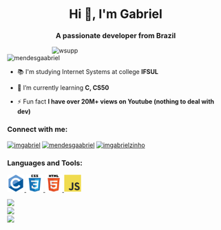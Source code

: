 <h1 align="center">Hi 👋, I'm Gabriel</h1>
<h3 align="center">A passionate developer from Brazil</h3>
<img align="right" alt="wsupp" width="400" src="https://images-wixmp-ed30a86b8c4ca887773594c2.wixmp.com/f/4d5c66ed-060c-4c5f-9e37-ff72ecdd939a/dct1af1-0fce2664-a10f-4088-98fc-14981ff8bab6.gif?token=eyJ0eXAiOiJKV1QiLCJhbGciOiJIUzI1NiJ9.eyJzdWIiOiJ1cm46YXBwOjdlMGQxODg5ODIyNjQzNzNhNWYwZDQxNWVhMGQyNmUwIiwiaXNzIjoidXJuOmFwcDo3ZTBkMTg4OTgyMjY0MzczYTVmMGQ0MTVlYTBkMjZlMCIsIm9iaiI6W1t7InBhdGgiOiJcL2ZcLzRkNWM2NmVkLTA2MGMtNGM1Zi05ZTM3LWZmNzJlY2RkOTM5YVwvZGN0MWFmMS0wZmNlMjY2NC1hMTBmLTQwODgtOThmYy0xNDk4MWZmOGJhYjYuZ2lmIn1dXSwiYXVkIjpbInVybjpzZXJ2aWNlOmZpbGUuZG93bmxvYWQiXX0.4rpBb_UNZVM1CrdRdoFv514RF0pLlgksPEGvSYp3Rrg">

<p align="left"> <img src="https://komarev.com/ghpvc/?username=mendesgaabriel&label=Profile%20views&color=0e75b6&style=flat" alt="mendesgaabriel" /> </p>

- 📚 I'm studying Internet Systems at college **IFSUL**

- 🌱 I’m currently learning **C, CS50**

- ⚡ Fun fact **I have over 20M+ views on Youtube (nothing to deal with dev)**

<h3 align="left">Connect with me:</h3>
<p align="left">
<a href="https://linkedin.com/in/imgabriel" target="blank"><img align="center" src="https://raw.githubusercontent.com/rahuldkjain/github-profile-readme-generator/master/src/images/icons/Social/linked-in-alt.svg" alt="imgabriel" height="30" width="40" /></a>
<a href="https://instagram.com/mendesgaabriel" target="blank"><img align="center" src="https://raw.githubusercontent.com/rahuldkjain/github-profile-readme-generator/master/src/images/icons/Social/instagram.svg" alt="mendesgaabriel" height="30" width="40" /></a>
<a href="https://www.youtube.com/c/imgabrielzinho" target="blank"><img align="center" src="https://raw.githubusercontent.com/rahuldkjain/github-profile-readme-generator/master/src/images/icons/Social/youtube.svg" alt="imgabrielzinho" height="30" width="40" /></a>
</p>

<h3 align="left">Languages and Tools:</h3>
<p align="left"> <a href="https://www.cprogramming.com/" target="_blank" rel="noreferrer"> <img src="https://raw.githubusercontent.com/devicons/devicon/master/icons/c/c-original.svg" alt="c" width="40" height="40"/> </a> <a href="https://www.w3schools.com/css/" target="_blank" rel="noreferrer"> <img src="https://raw.githubusercontent.com/devicons/devicon/master/icons/css3/css3-original-wordmark.svg" alt="css3" width="40" height="40"/> </a> <a href="https://www.w3.org/html/" target="_blank" rel="noreferrer"> <img src="https://raw.githubusercontent.com/devicons/devicon/master/icons/html5/html5-original-wordmark.svg" alt="html5" width="40" height="40"/> </a> <a href="https://developer.mozilla.org/en-US/docs/Web/JavaScript" target="_blank" rel="noreferrer"> <img src="https://raw.githubusercontent.com/devicons/devicon/master/icons/javascript/javascript-original.svg" alt="javascript" width="40" height="40"/> </a> </p>

![](https://github-readme-stats.vercel.app/api?username=mendesgaabriel&theme=jolly&hide_border=false&include_all_commits=true&count_private=false)<br/>
![](https://github-readme-streak-stats.herokuapp.com/?user=mendesgaabriel&theme=jolly&hide_border=false)<br/>
![](https://github-readme-stats.vercel.app/api/top-langs/?username=mendesgaabriel&theme=jolly&hide_border=false&include_all_commits=true&count_private=false&layout=compact)
